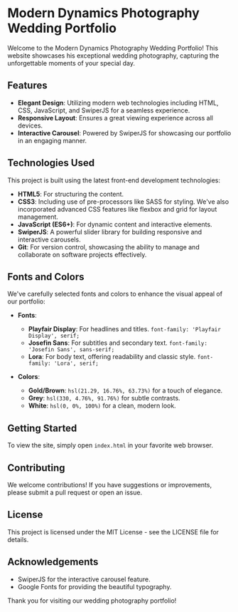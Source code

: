 # Modern Dynamics Photography Wedding Portfolio

Welcome to the Modern Dynamics Photography Wedding Portfolio! This website showcases his exceptional wedding photography, capturing the unforgettable moments of your special day.

## Features

- **Elegant Design**: Utilizing modern web technologies including HTML, CSS, JavaScript, and SwiperJS for a seamless experience.
- **Responsive Layout**: Ensures a great viewing experience across all devices.
- **Interactive Carousel**: Powered by SwiperJS for showcasing our portfolio in an engaging manner.

## Technologies Used

This project is built using the latest front-end development technologies:

- **HTML5**: For structuring the content.
- **CSS3**: Including use of pre-processors like SASS for styling. We've also incorporated advanced CSS features like flexbox and grid for layout management.
- **JavaScript (ES6+)**: For dynamic content and interactive elements.
- **SwiperJS**: A powerful slider library for building responsive and interactive carousels.
- **Git**: For version control, showcasing the ability to manage and collaborate on software projects effectively.

## Fonts and Colors

We've carefully selected fonts and colors to enhance the visual appeal of our portfolio:

- **Fonts**:
  - **Playfair Display**: For headlines and titles. `font-family: 'Playfair Display', serif;`
  - **Josefin Sans**: For subtitles and secondary text. `font-family: 'Josefin Sans', sans-serif;`
  - **Lora**: For body text, offering readability and classic style. `font-family: 'Lora', serif;`

- **Colors**:
  - **Gold/Brown**: `hsl(21.29, 16.76%, 63.73%)` for a touch of elegance.
  - **Grey**: `hsl(330, 4.76%, 91.76%)` for subtle contrasts.
  - **White**: `hsl(0, 0%, 100%)` for a clean, modern look.

## Getting Started

To view the site, simply open `index.html` in your favorite web browser.

## Contributing

We welcome contributions! If you have suggestions or improvements, please submit a pull request or open an issue.

## License

This project is licensed under the MIT License - see the LICENSE file for details.

## Acknowledgements

- SwiperJS for the interactive carousel feature.
- Google Fonts for providing the beautiful typography.

Thank you for visiting our wedding photography portfolio!
